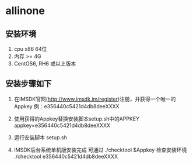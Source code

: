 # allinone
## 安装环境
1. cpu x86 64位
2. 内存 >= 4G
3. CentOS6, RH6 或以上版本

## 安装步骤如下
1. 在IMSDK官网(http://www.imsdk.im/register)注册，并获得一个唯一的Appkey 例：e356440c5421d4db8deeXXXX
2. 使用获得的Appkey替换安装脚本setup.sh中的APPKEY
  appkey=e356440c5421d4db8deeXXXX

3. 运行安装脚本 setup.sh
  
4. IMSDK后台系统单机版安装完成
  可通过 ./checktool   $Appkey 检查安装环境
  ./checktool e356440c5421d4db8deeXXXX

